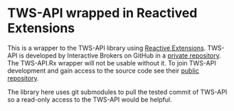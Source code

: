 # TWS-API wrapped in Reactived Extensions

This is a wrapper to the TWS-API library using [Reactive Extensions][1]. TWS-API is developed by
Interactive Brokers on GitHub in a [private repository][2]. The TWS-API.Rx wrapper will not 
be usable without it. To join TWS-API development and gain access to the source code see
their [public repository][3].

The library here uses git submodules to pull the tested commit of TWS-API so a read-only access
to the TWS-API would be helpful.


[1]: https://rx.codeplex.com/
[2]: https://github.com/InteractiveBrokers/tws-api
[3]: https://github.com/InteractiveBrokers/tws-api-public
